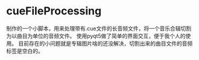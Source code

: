 # cueFileProcessing
制作的一个小脚本，用来处理带有.cue文件的长音频文件，将一个音乐合辑切割为以曲目为单位的音频文件。
使用pyqt5做了简单的界面交互，便于我个人的使用。
目前存在的小问题就是专辑图片啥的还没解决，切割出来的曲目文件的音频标签是空白的。
